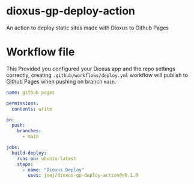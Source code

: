 # dioxus-gp-deploy-action
An action to deploy static sites made with Dioxus to Github Pages

# Workflow file

This Provided you configured your Dioxus app and the repo settings correctly, creating `.github/workflows/deploy.yml` workflow will publish to Github Pages when pushing on branch `main`.

```yml
name: github pages

permissions:
  contents: write

on:
  push:
    branches:
      - main

jobs:
  build-deploy:
    runs-on: ubuntu-latest
    steps:
      - name: "Dioxus Deploy"
        uses: joej/dioxus-gp-deploy-action@v0.1.0
```
